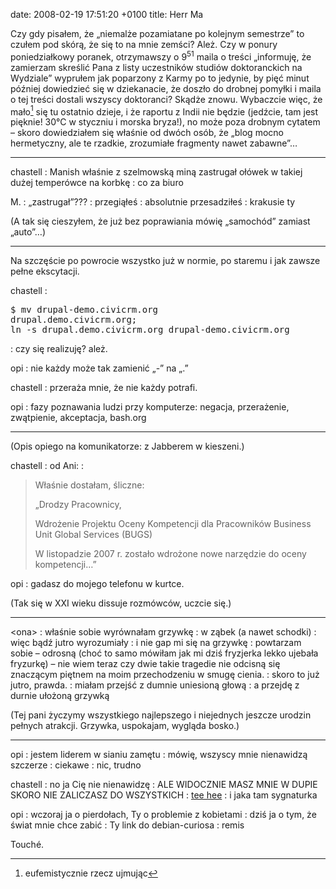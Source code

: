 date: 2008-02-19 17:51:20 +0100
title: Herr Ma

Czy gdy pisałem, że „niemalże pozamiatane po kolejnym semestrze” to czułem pod skórą, że się to na mnie zemści? Ależ. Czy w ponury poniedziałkowy poranek, otrzymawszy o 9<sup>51</sup> maila o treści „informuję, że zamierzam skreślić Pana z listy uczestników studiów doktoranckich na Wydziale” wyprułem jak poparzony z Karmy po to jedynie, by pięć minut później dowiedzieć się w dziekanacie, że doszło do drobnej pomyłki i maila o tej treści dostali wszyscy doktoranci? Skądże znowu. Wybaczcie więc, że mało[^1] się tu ostatnio dzieje, i że raportu z Indii nie będzie (jedźcie, tam jest pięknie! 30°C w styczniu i morska bryza!), no może poza drobnym cytatem – skoro dowiedziałem się właśnie od dwóch osób, że „blog mocno hermetyczny, ale te rzadkie, zrozumiałe fragmenty nawet zabawne”…

---

chastell
: Manish właśnie z szelmowską miną zastrugał ołówek w takiej dużej temperówce na korbkę
: co za biuro

M.
: „zastrugał”???
: przegiąłeś
: absolutnie przesadziłeś
: krakusie ty

(A tak się cieszyłem, że już bez poprawiania mówię „samochód” zamiast „auto”…)

---

Na szczęście po powrocie wszystko już w normie, po staremu i jak zawsze pełne ekscytacji.

chastell
: <pre class='terminal'>$ mv drupal-demo.civicrm.org drupal.demo.civicrm.org;&#x000A;ln -s drupal.demo.civicrm.org drupal-demo.civicrm.org</pre>
: czy się realizuję? ależ.

opi
: nie każdy może tak zamienić „-” na „.”

chastell
: przeraża mnie, że nie każdy potrafi.

opi
: fazy poznawania ludzi przy komputerze: negacja, przerażenie, zwątpienie, akceptacja, bash.org

---

(Opis opiego na komunikatorze: z Jabberem w kieszeni.)

chastell
: od Ani:
: <blockquote><p>Właśnie dostałam, śliczne:</p><p>„Drodzy Pracownicy,</p><p>Wdrożenie Projektu Oceny Kompetencji dla Pracowników Business Unit Global Services (BUGS)</p><p>W listopadzie 2007 r. zostało wdrożone nowe narzędzie do oceny kompetencji…”</p><p></p></blockquote>

opi
: gadasz do mojego telefonu w kurtce.

(Tak się w XXI wieku dissuje rozmówców, uczcie się.)

---

&lt;ona&gt;
: właśnie sobie wyrównałam grzywkę
: w ząbek (a nawet schodki)
: więc bądź jutro wyrozumiały
: i nie gap mi się na grzywkę
: powtarzam sobie – odrosną (choć to samo mówiłam jak mi dziś fryzjerka lekko ujebała fryzurkę) – nie wiem teraz czy dwie takie tragedie nie odcisną się znaczącym piętnem na moim przechodzeniu w smugę cienia.
: skoro to już jutro, prawda.
: miałam przejść z dumnie uniesioną głową
: a przejdę z durnie ułożoną grzywką

(Tej pani życzymy wszystkiego najlepszego i niejednych jeszcze urodzin pełnych atrakcji. Grzywka, uspokajam, wygląda bosko.)

---

opi
: jestem liderem w sianiu zamętu
: mówię, wszyscy mnie nienawidzą szczerze
: ciekawe
: nic, trudno

chastell
: no ja Cię nie nienawidzę
: ALE WIDOCZNIE MASZ MNIE W DUPIE SKORO NIE ZALICZASZ DO WSZYSTKICH
: [tee hee](http://lists.debian.org/debian-curiosa/2008/02/msg00005.html 'herma, a co?')
: i jaka tam sygnaturka

opi
: wczoraj ja o pierdołach, Ty o problemie z kobietami
: dziś ja o tym, że świat mnie chce zabić
: Ty link do debian-curiosa
: remis

Touché.

[^1]: eufemistycznie rzecz ujmując
